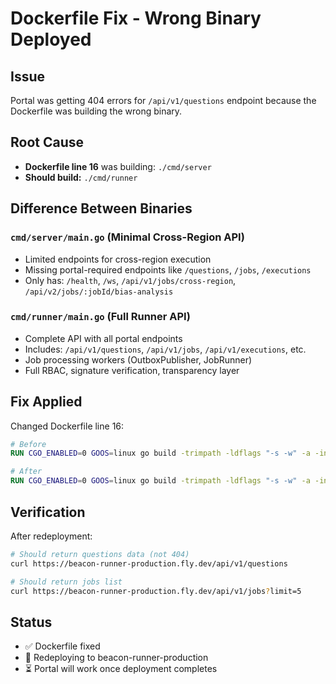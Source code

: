 # Dockerfile Fix - Wrong Binary Deployed

## Issue
Portal was getting 404 errors for `/api/v1/questions` endpoint because the Dockerfile was building the wrong binary.

## Root Cause
- **Dockerfile line 16** was building: `./cmd/server`
- **Should build:** `./cmd/runner`

## Difference Between Binaries

### `cmd/server/main.go` (Minimal Cross-Region API)
- Limited endpoints for cross-region execution
- Missing portal-required endpoints like `/questions`, `/jobs`, `/executions`
- Only has: `/health`, `/ws`, `/api/v1/jobs/cross-region`, `/api/v2/jobs/:jobId/bias-analysis`

### `cmd/runner/main.go` (Full Runner API)
- Complete API with all portal endpoints
- Includes: `/api/v1/questions`, `/api/v1/jobs`, `/api/v1/executions`, etc.
- Job processing workers (OutboxPublisher, JobRunner)
- Full RBAC, signature verification, transparency layer

## Fix Applied
Changed Dockerfile line 16:
```dockerfile
# Before
RUN CGO_ENABLED=0 GOOS=linux go build -trimpath -ldflags "-s -w" -a -installsuffix cgo -o server ./cmd/server

# After  
RUN CGO_ENABLED=0 GOOS=linux go build -trimpath -ldflags "-s -w" -a -installsuffix cgo -o server ./cmd/runner
```

## Verification
After redeployment:
```bash
# Should return questions data (not 404)
curl https://beacon-runner-production.fly.dev/api/v1/questions

# Should return jobs list
curl https://beacon-runner-production.fly.dev/api/v1/jobs?limit=5
```

## Status
- ✅ Dockerfile fixed
- 🔄 Redeploying to beacon-runner-production
- ⏳ Portal will work once deployment completes
